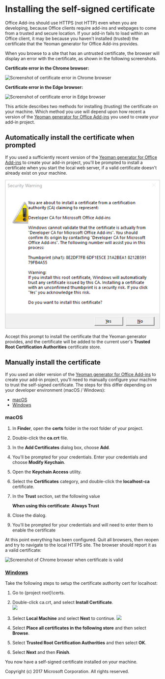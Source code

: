 # Installing the self-signed certificate

Office Add-ins should use HTTPS (not HTTP) even when you are developing, because Office clients require add-ins and webpages to come from a trusted and secure location. If your add-in fails to load within an Office client, it may be because you haven't installed (trusted) the certificate that the Yeoman generator for Office Add-ins provides. 

When you browse to a site that has an untrusted certificate, the browser will display an error with the certificate, as shown in the following screenshots.

**Certificate error in the Chrome browser:**
  
  ![Screenshot of certificate error in Chrome browser](assets/ssl-chrome-error.png)

**Certificate error in the Edge browser:**

  ![Screenshot of certificate error in Edge browser](assets/ssl-edge-error.png)

This article describes two methods for installing (trusting) the certificate on your machine. Which method you use will depend upon how recent a version of the [Yeoman generator for Office Add-ins](https://github.com/OfficeDev/generator-office) you used to create your add-in project.

## Automatically install the certificate when prompted

If you used a sufficiently recent version of the [Yeoman generator for Office Add-ins](https://github.com/OfficeDev/generator-office) to create your add-in project, you'll be prompted to install a certificate when you start the local web server, if a valid certificate doesn't already exist on your machine.

![Screenshot of dialog box prompting to install the certificate](assets/yo-office-install-cert-dialog.png)

Accept this prompt to install the certificate that the Yeoman generator provides, and the certificate will be added to the current user's **Trusted Root Certification Authorities** certificate store.

## Manually install the certificate
   
If you used an older version of the [Yeoman generator for Office Add-ins](https://github.com/OfficeDev/generator-office) to create your add-in project, you'll need to manually configure your machine to trust the self-signed certificate. The steps for this differ depending on your developer environment (macOS / Windows):

  * [macOS](#macOS)
  * [Windows](#windows)

### macOS

1. In **Finder**, open the **certs** folder in the root folder of your project.
2. Double-click the **ca.crt** file.
3. In the **Add Certificates** dialog box, choose **Add**. 
4. You'll be prompted for your credentials. Enter your credentials and choose **Modify Keychain**.
5. Open the **Keychain Access** utility.
6. Select the **Certificates** category, and double-click the **localhost-ca** certificate.
7. In the **Trust** section, set the following value
    
    **When using this certificate**: **Always Trust**
    
8. Close the dialog.
9. You'll be prompted for your credentials and will need to enter them to enable the certificate
   
At this point everything has been configured. Quit all browsers, then reopen and try to navigate to the local HTTPS site. The browser should report it as a valid certificate:

  ![Screenshot of Chrome browser when certificate is valid](assets/ssl-chrome-good.png)

### [Windows](https://technet.microsoft.com/en-us/library/cc754841.aspx)

Take the following steps to setup the certificate authority cert for localhost:

1.	Go to {project root}\certs.
2.	Double-click ca.crt, and select **Install Certificate**.      
    ![](assets/ssl-ie-04.png)

3.	Select **Local Machine** and select **Next** to continue.
    ![](assets/ssl-ie-05.png)

4.	Select **Place all certificates in the following store** and then select **Browse**.
5.	Select **Trusted Root Certification Authorities** and then select **OK**.
6.	Select **Next** and then **Finish**.

You now have a self-signed certificate installed on your machine.

Copyright (c) 2017 Microsoft Corporation. All rights reserved.
